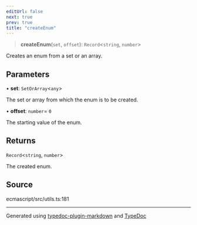 ```yaml
---
editUrl: false
next: true
prev: true
title: "createEnum"
---
```


> **createEnum**(`set`, `offset`): `Record`\<`string`, `number`\>

Creates an enum from a set or an array.

## Parameters

• **set**: `SetOrArray`\<`any`\>

The set or array from which the enum is to be created.

• **offset**: `number`= `0`

The starting value of the enum.

## Returns

`Record`\<`string`, `number`\>

The created enum.

## Source

ecmascript/src/utils.ts:181

***

Generated using [typedoc-plugin-markdown](https://www.npmjs.com/package/typedoc-plugin-markdown) and [TypeDoc](https://typedoc.org/)
